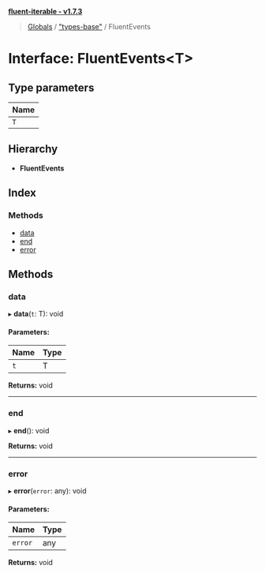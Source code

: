 **[fluent-iterable - v1.7.3](../README.md)**

> [Globals](../README.md) / ["types-base"](../modules/_types_base_.md) / FluentEvents

# Interface: FluentEvents\<T>

## Type parameters

Name |
------ |
`T` |

## Hierarchy

* **FluentEvents**

## Index

### Methods

* [data](_types_base_.fluentevents.md#data)
* [end](_types_base_.fluentevents.md#end)
* [error](_types_base_.fluentevents.md#error)

## Methods

### data

▸ **data**(`t`: T): void

#### Parameters:

Name | Type |
------ | ------ |
`t` | T |

**Returns:** void

___

### end

▸ **end**(): void

**Returns:** void

___

### error

▸ **error**(`error`: any): void

#### Parameters:

Name | Type |
------ | ------ |
`error` | any |

**Returns:** void
